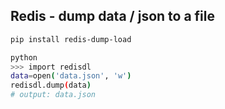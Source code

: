 Redis - dump data / json to a file
---
```sh
pip install redis-dump-load

python
>>> import redisdl
data=open('data.json', 'w')
redisdl.dump(data)
# output: data.json
```
